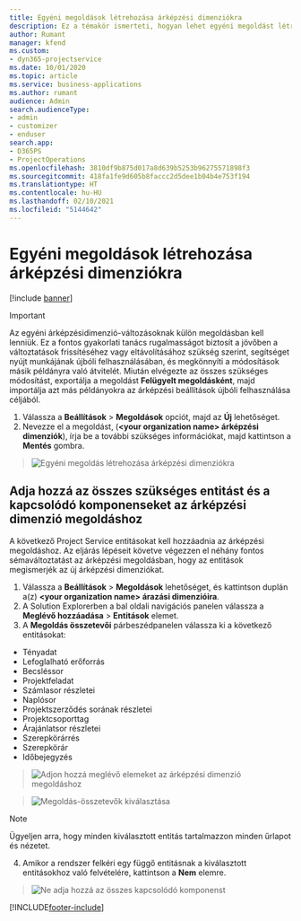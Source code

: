 ```yaml
---
title: Egyéni megoldások létrehozása árképzési dimenziókra
description: Ez a témakör ismerteti, hogyan lehet egyéni megoldást létrehozni egyéni árképzési dimenziók létrehozásakor.
author: Rumant
manager: kfend
ms.custom:
- dyn365-projectservice
ms.date: 10/01/2020
ms.topic: article
ms.service: business-applications
ms.author: rumant
audience: Admin
search.audienceType:
- admin
- customizer
- enduser
search.app:
- D365PS
- ProjectOperations
ms.openlocfilehash: 3810df9b875d017a8d639b5253b96275571898f3
ms.sourcegitcommit: 418fa1fe9d605b8faccc2d5dee1b04b4e753f194
ms.translationtype: HT
ms.contentlocale: hu-HU
ms.lasthandoff: 02/10/2021
ms.locfileid: "5144642"
---
```

# <a name="create-custom-solutions-for-pricing-dimensions"></a>Egyéni megoldások létrehozása árképzési dimenziókra

[!include [banner](../includes/psa-now-project-operations.md)]

> [!IMPORTANT]
> Az egyéni árképzésidimenzió-változásoknak külön megoldásban kell lenniük. Ez a fontos gyakorlati tanács rugalmasságot biztosít a jövőben a változtatások frissítéséhez vagy eltávolításához szükség szerint, segítséget nyújt munkájának újbóli felhasználásában, és megkönnyíti a módosítások másik példányra való átvitelét. Miután elvégezte az összes szükséges módosítást, exportálja a megoldást **Felügyelt megoldásként**, majd importálja azt más példányokra az árképzési beállítások újbóli felhasználása céljából.

1. Válassza a **Beállítások** > **Megoldások** opciót, majd az **Új** lehetőséget. 
2. Nevezze el a megoldást, (**\<your organization name> árképzési dimenziók**), írja be a további szükséges információkat, majd kattintson a **Mentés** gombra.

> ![Egyéni megoldás létrehozása árképzési dimenziókra](media/Creation-of-custom-pricing-dimension-solution.PNG)
  
## <a name="add-all-required-entities-and-related-components-to-the-pricing-dimension-solution"></a>Adja hozzá az összes szükséges entitást és a kapcsolódó komponenseket az árképzési dimenzió megoldáshoz
A következő Project Service entitásokat kell hozzáadnia az árképzési megoldáshoz. Az eljárás lépéseit követve végezzen el néhány fontos sémaváltoztatást az árképzési megoldásban, hogy az entitások megismerjék az új árképzési dimenziókat.

1. Válassza a **Beállítások** > **Megoldások** lehetőséget, és kattintson duplán a(z) **\<your organization name> árazási dimenzióira**. 
2. A Solution Explorerben a bal oldali navigációs panelen válassza a **Meglévő hozzáadása** > **Entitások** elemet.
3. A **Megoldás összetevői** párbeszédpanelen válassza ki a következő entitásokat:

- Tényadat
- Lefoglalható erőforrás
- Becsléssor
- Projektfeladat
- Számlasor részletei
- Naplósor
- Projektszerződés sorának részletei
- Projektcsoporttag
- Árajánlatsor részletei
- Szerepkörárrés
- Szerepkörár 
- Időbejegyzés 

> ![Adjon hozzá meglévő elemeket az árképzési dimenzió megoldáshoz](media/Existing-entities-to-PD-solution.png)

> ![Megoldás-összetevők kiválasztása](media/Dimension-Components.png)

> [!NOTE]
> Ügyeljen arra, hogy minden kiválasztott entitás tartalmazzon minden űrlapot és nézetet.

4. Amikor a rendszer felkéri egy függő entitásnak a kiválasztott entitásokhoz való felvételére, kattintson a **Nem** elemre.

> ![Ne adja hozzá az összes kapcsolódó komponenst](media/Do-not-include-required.png)




[!INCLUDE[footer-include](../includes/footer-banner.md)]